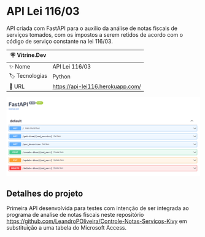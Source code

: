 # 
 


# API Lei 116/03

 API criada com FastAPI para o auxilio da análise de notas fiscais de serviços tomados, com os impostos a serem retidos de acordo com o código de serviço constante na lei 116/03.
 

| :placard: Vitrine.Dev |     |
| -------------  | --- |
| :sparkles: Nome        | API Lei 116/03
| :label: Tecnologias | Python
| :rocket: URL         | https://api-lei116.herokuapp.com/

![](https://github.com/LeandroPOliveira/API-Lei-116-03/blob/main/API-Docs.png#vitrinedev)

## Detalhes do projeto

Primeira API desenvolvida para testes com intenção de ser integrada ao programa de analise de notas fiscais neste repositório https://github.com/LeandroPOliveira/Controle-Notas-Servicos-Kivy em substituição a uma tabela do Microsoft Access.
